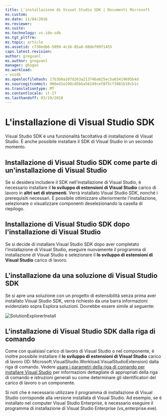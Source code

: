 ```yaml
---
title: L'installazione di Visual Studio SDK | Documenti Microsoft
ms.custom: 
ms.date: 11/04/2016
ms.reviewer: 
ms.suite: 
ms.technology: vs-ide-sdk
ms.tgt_pltfrm: 
ms.topic: article
ms.assetid: c730edb6-5099-4c16-85a8-08def09f1455
caps.latest.revision: 
author: gregvanl
ms.author: gregvanl
manager: ghogen
ms.workload:
- vssdk
ms.openlocfilehash: 17b3b0a107d263a213746a625ec5a65419695b4d
ms.sourcegitcommit: 900ed1e299cd5bba56249cef8f5cf3981b10cb1c
ms.translationtype: MT
ms.contentlocale: it-IT
ms.lasthandoff: 03/19/2018
---
```

# <a name="installing-the-visual-studio-sdk"></a>L'installazione di Visual Studio SDK
Visual Studio SDK è una funzionalità facoltativa di installazione di Visual Studio. È anche possibile installare il SDK di Visual Studio in un secondo momento.  
  
## <a name="installing-the-visual-studio-sdk-as-part-of-a-visual-studio-installation"></a>Installazione di Visual Studio SDK come parte di un'installazione di Visual Studio  
 Se si desidera includere il SDK nell'installazione di Visual Studio, è necessario installare il **lo sviluppo di estensioni di Visual Studio** carico di lavoro in **altri set di strumenti**. Verrà installato Visual Studio SDK, nonché i prerequisiti necessari. È possibile ottimizzare ulteriormente l'installazione, selezionare o visualizzare componenti deselezionando la casella di riepilogo. 
  
## <a name="installing-the-visual-studio-sdk-after-installing-visual-studio"></a>Installazione di Visual Studio SDK dopo l'installazione di Visual Studio  
 Se si decide di installare Visual Studio SDK dopo aver completato l'installazione di Visual Studio, eseguire nuovamente il programma di installazione di Visual Studio e selezionare il **lo sviluppo di estensioni di Visual Studio** carico di lavoro.  
  
## <a name="installing-the-visual-studio-sdk-from-a-solution"></a>L'installazione da una soluzione di Visual Studio SDK  
 Se si apre una soluzione con un progetto di estensibilità senza prima aver installato Visual Studio SDK, verrà richiesto da una barra informazioni evidenziato sopra Esplora soluzioni. Dovrebbe essere simile al seguente:  
  
 ![SolutionExplorerInstall](../extensibility/media/solutionexplorerinstall.png "SolutionExplorerInstall")  
  
## <a name="installing-the-visual-studio-sdk-from-the-command-line"></a>L'installazione di Visual Studio SDK dalla riga di comando  
Come con qualsiasi carico di lavoro di Visual Studio o nel componente, è inoltre possibile installare il **lo sviluppo di estensioni di Visual Studio** carico di lavoro (ID: Microsoft.VisualStudio.Workload.VisualStudioExtension) dalla riga di comando. Vedere [usare i parametri della riga di comando per installare Visual Studio](../install/use-command-line-parameters-to-install-visual-studio.md) per informazioni dettagliate di appropriati della riga di comando e istruzioni generali su come determinare gli identificatori del carico di lavoro o un componente.
  
 Si noti che è necessario utilizzare il programma di installazione di Visual Studio corrisponde alla versione installata di Visual Studio. Ad esempio, se è installato nel computer Visual Studio Enterprise, è necessario eseguire il programma di installazione di Visual Studio Enterprise (vs_enterprise.exe).